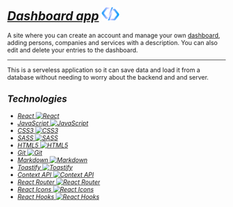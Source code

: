 # _[Dashboard app](https://dashboard-system-app.netlify.app)_ <a href="https://dashboard-system-app.netlify.app"><img src="src/assets/logo.png" height="30px"></a>

A site where you can create an account and manage your own [dashboard](https://dashboard-system-app.netlify.app), adding persons, companies and services with a description. You can also edit and delete your entries to the dashboard.

---

This is a serveless application so it can save data and load it from a database without needing to worry about the backend and and server.

## _Technologies_ <img src="https://cdn-icons-png.flaticon.com/512/1087/1087840.png"  width="25px" alt="">

-   _<a href="https://reactjs.org/"> React
    <img height="20px" src="https://user-images.githubusercontent.com/54226652/158950038-7e795fee-5c1e-41eb-aefe-539083162384.png" alt="React" >
    </a>_
-   _<a href="https://developer.mozilla.org/en-US/docs/Web/JavaScript"> JavaScript
    <img height="20px" src="https://user-images.githubusercontent.com/54226652/158950040-325234ab-5786-4a0a-b447-5f72769ea78a.png" alt="JavaScript">
    </a>_
-   _<a href="https://developer.mozilla.org/en-US/docs/Web/CSS"> CSS3
    <img height="20px" src="https://user-images.githubusercontent.com/54226652/158950020-6241a839-e9bf-4bfb-b468-a9767504d152.png" alt="CSS3">
    </a>_
-   _<a href="https://sass-lang.com/"> SASS
    <img height="20px" src="https://user-images.githubusercontent.com/54226652/158957409-37841a30-10e3-45c9-a1c3-b6c382df1a8b.png" alt="SASS">
    </a>_
-   _<a href="https://developer.mozilla.org/en-US/docs/Web/HTML"> HTML5
    <img height="20px" src="https://user-images.githubusercontent.com/54226652/158950032-fe8fbf29-6cbb-4fb6-9a11-d1b34d54d136.png" alt="HTML5">
    </a>_
-   _<a href="https://git-scm.com/"> Git
    <img height="20px" src="https://user-images.githubusercontent.com/54226652/158957407-5b1fecb9-97b3-4787-bee7-b0562298ab50.png" alt="Git">
    </a>_
-   _<a href="https://www.markdownguide.org/"> Markdown
    <img height="20px" src="https://user-images.githubusercontent.com/54226652/158957408-e6b0cfb0-4506-4411-9ca9-3eb25151374f.svg" alt="Markdown">
    </a>_
-   _<a href="https://fkhadra.github.io/react-toastify/introduction"> Toastify
    <img height="20px" src="https://cdn0.iconfinder.com/data/icons/cooking-18/64/toaster-food-breakfast-toast-breads-512.png" alt="Toastify" height="20px">
    </a>_
-   _<a href="https://reactjs.org/docs/context.html"> Context API
    <img height="20px" src="https://user-images.githubusercontent.com/54226652/158950038-7e795fee-5c1e-41eb-aefe-539083162384.png" alt="Context API">
    </a>_
-   _<a href="https://reactrouter.com/"> React Router
    <img height="20px" src="https://reactrouter.com/favicon.ico" alt="React Router">
    </a>_
-   _<a href="https://react-icons.github.io/react-icons/"> React Icons
    <img height="20px" src="https://cdn.icon-icons.com/icons2/48/PNG/128/icons_folder_file_10410.png" alt="React Icons">
    </a>_
-   _<a href="https://reactjs.org/docs/hooks-intro.html"> React Hooks
    <img height="20px" src="https://user-images.githubusercontent.com/54226652/158961211-da6036d6-ef66-4f2a-a109-3823c5bcae41.png" alt="React Hooks">
    </a>_
